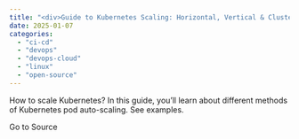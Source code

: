 ```yaml
---
title: "<div>Guide to Kubernetes Scaling: Horizontal, Vertical & Cluster</div>"
date: 2025-01-07
categories: 
  - "ci-cd"
  - "devops"
  - "devops-cloud"
  - "linux"
  - "open-source"
---
```


How to scale Kubernetes? In this guide, you’ll learn about different methods of Kubernetes pod auto-scaling. See examples.

Go to Source
